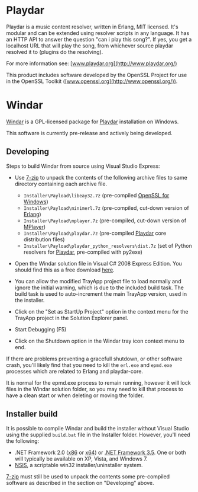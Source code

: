 Playdar
=======
Playdar is a music content resolver, written in Erlang, MIT licensed.
It's modular and can be extended using resolver scripts in any language.
It has an HTTP API to answer the question "can i play this song?".
If yes, you get a localhost URL that will play the song, from whichever
source playdar resolved it to (plugins do the resolving).

For more information see: [www.playdar.org](http://www.playdar.org/)

This product includes software developed by the OpenSSL Project for use in
the OpenSSL Toolkit ([www.openssl.org](http://www.openssl.org/)).

Windar
======
[Windar](http://windar.org/) is a GPL-licensed package for 
[Playdar](http://www.playdar.org/) installation on Windows.

This software is currently pre-release and actively being developed.

Developing
----------
Steps to build Windar from source using Visual Studio Express:

-   Use [7-zip](http://www.7-zip.org/) to unpack the contents of the following
    archive files to same directory containing each archive file. 

    -   `Installer\Payload\libeay32.7z`
        (pre-compiled [OpenSSL for Windows](http://gnuwin32.sourceforge.net/packages/openssl.htm))
    -   `Installer\Payload\minimerl.7z`
        (pre-compiled, cut-down version of [Erlang](http://www.erlang.org/))
    -   `Installer\Payload\mplayer.7z`
        (pre-compiled, cut-down version of [MPlayer](http://www.mplayerhq.hu/))
    -   `Installer\Payload\playdar.7z`
        (pre-compiled [Playdar](http://www.playdar.org/) core distribution files)
    -   `Installer\Payload\playdar_python_resolvers\dist.7z`
        (set of Python resolvers for [Playdar](http://www.playdar.org/), pre-compiled with py2exe)

-   Open the Windar solution file in Visual C# 2008 Express Edition. You should
    find this as a free download [here](http://www.microsoft.com/express/downloads/).

-   You can allow the modified TrayApp project file to load normally and ignore
    the initial warning, which is due to the included build task. The build
    task is used to auto-increment the main TrayApp version, used in the installer.

-   Click on the "Set as StartUp Project" option in the context menu for the
    TrayApp project in the Solution Explorer panel.

-   Start Debugging (F5)

-   Click on the Shutdown option in the Windar tray icon context menu to end.

If there are problems preventing a gracefull shutdown, or other software crash,
you'll likely find that you need to kill the `erl.exe` and `epmd.exe` processes
which are related to Erlang and playdar-core.

It is normal for the epmd.exe process to remain running, however it will lock
files in the Windar solution folder, so you may need to kill that process to
have a clean start or when deleting or moving the folder.

Installer build
---------------
It is possible to compile Windar and build the installer without Visual Studio
using the supplied `build.bat` file in the Installer folder. However, you'll
need the following:

-   .NET Framework 2.0
    ([x86](http://www.microsoft.com/downloads/details.aspx?FamilyID=0856eacb-4362-4b0d-8edd-aab15c5e04f5&displaylang=en)
    or [x64](http://www.microsoft.com/downloads/details.aspx?familyid=B44A0000-ACF8-4FA1-AFFB-40E78D788B00&displaylang=en))
    or [.NET Framework 3.5](http://www.microsoft.com/downloads/details.aspx?familyid=333325FD-AE52-4E35-B531-508D977D32A6&displaylang=en).
    One or both will typically be available on XP, Vista, and Windows 7.
-   [NSIS](http://nsis.sourceforge.net/Download),
    a scriptable win32 installer/uninstaller system.

[7-zip](http://www.7-zip.org/) must still be used to unpack the contents some
pre-compiled software as described in the section on "Developing" above.